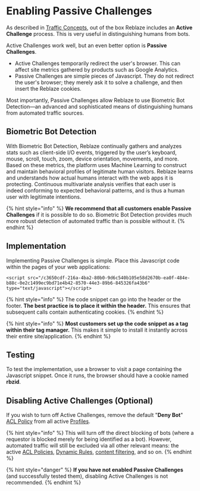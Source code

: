 # Enabling Passive Challenges

As described in [Traffic Concepts](../../product-walkthrough/reblaze-traffic/traffic-concepts.md), out of the box Reblaze includes an **Active Challenge** process. This is very useful in distinguishing humans from bots.

Active Challenges work well, but an even better option is **Passive Challenges**. 

* Active Challenges temporarily redirect the user's browser. This can affect site metrics gathered by products such as Google Analytics. 
* Passive Challenges are simple pieces of Javascript. They do not redirect the user's browser; they merely ask it to solve a challenge, and then insert the Reblaze cookies.

Most importantly, Passive Challenges allow Reblaze to use Biometric Bot Detection—an advanced and sophisticated means of distinguishing humans from automated traffic sources.

## Biometric Bot Detection

With Biometric Bot Detection, Reblaze continually gathers and analyzes stats such as client-side I/O events, triggered by the user’s keyboard, mouse, scroll, touch, zoom, device orientation, movements, and more. Based on these metrics, the platform uses Machine Learning to construct and maintain behavioral profiles of legitimate human visitors. Reblaze learns and understands how actual humans interact with the web apps it is protecting. Continuous multivariate analysis verifies that each user is indeed conforming to expected behavioral patterns, and is thus a human user with legitimate intentions.

{% hint style="info" %}
**We recommend that all customers enable Passive Challenges** if it is possible to do so. Biometric Bot Detection provides much more robust detection of automated traffic than is possible without it.
{% endhint %}

## Implementation

Implementing Passive Challenges is simple. Place this Javascript code within the pages of your web applications:

```text
<script src="/c3650cdf-216a-4ba2-80b0-9d6c540b105e58d2670b-ea0f-484e-b88c-0e2c1499ec9bd71e4b42-8570-44e3-89b6-845326fa43b6" type="text/javascript"></script>
```

{% hint style="info" %}
The code snippet can go into the header or the footer. **The best practice is to place it within the header.** This ensures that subsequent calls contain authenticating cookies.
{% endhint %}

{% hint style="info" %}
**Most customers set up the code snippet as a tag within their tag manager.** This makes it simple to install it instantly across their entire site/application.
{% endhint %}

## Testing

To test the implementation, use a browser to visit a page containing the Javascript snippet. Once it runs, the browser should have a cookie named **rbzid**.

## Disabling Active Challenges \(Optional\)

If you wish to turn off Active Challenges, remove the default "**Deny Bot**" [ACL Policy](../security/profiles/acl-policies.md) from all active [Profiles](../security/profiles/).

{% hint style="info" %}
This will turn off the direct blocking of bots \(where a requestor is blocked merely for being identified as a bot\). However, automated traffic will still be excluded via all other relevant means: the active [ACL Policies](../security/profiles/acl-policies.md), [Dynamic Rules](../security/dynamic-rules.md), [content filtering](../how-do-i.../filter-by-content.md), and so on.
{% endhint %}

{% hint style="danger" %}
**If you have not enabled Passive Challenges** \(and successfully tested them\), disabling Active Challenges is not recommended.
{% endhint %}

